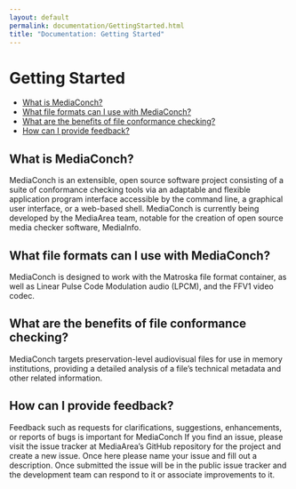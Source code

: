 ```yaml
---
layout: default
permalink: documentation/GettingStarted.html
title: "Documentation: Getting Started"
---
```


# Getting Started

- [What is MediaConch?](#what-is-mediaConch?)
- [What file formats can I use with MediaConch?](#what-file-formats-can-i-use-with-MediaConch?)
- [What are the benefits of file conformance checking?](#what-are-the-benefits-of-file-conformance-checking?)
- [How can I provide feedback?](#how-can-I-provide-feedback?)

## What is MediaConch?

MediaConch is an extensible, open source software project consisting of a suite of conformance checking tools via an adaptable and flexible application program interface accessible by the command line, a graphical user interface, or a web-based shell. MediaConch is currently being developed by the MediaArea team, notable for the creation of open source media checker software, MediaInfo. 

## What file formats can I use with MediaConch?

MediaConch is designed to work with the Matroska file format container, as well as Linear Pulse Code Modulation audio (LPCM), and the FFV1 video codec. 

## What are the benefits of file conformance checking?

MediaConch targets preservation-level audiovisual files for use in memory institutions, providing a detailed analysis of a file’s technical metadata and other related information. 

## How can I provide feedback?

Feedback such as requests for clarifications, suggestions, enhancements, or reports of bugs is important for MediaConch If you find an issue, please visit the issue tracker at MediaArea’s GitHub repository for the project and create a new issue. Once here please name your issue and fill out a description. Once submitted the issue will be in the public issue tracker and the development team can respond to it or associate improvements to it. 
